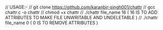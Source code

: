 // USAGE:- 
// git clone https://github.com/karanbir-singh001/chattr
// gcc chattr.c -o chattr
// chmod +x chattr
// ./chattr file_name 16 ( 16 IS TO ADD ATTRIBUTES TO MAKE FILE UNWRITABLE AND UNDELETABLE )
// ./chattr file_name 0  ( 0 IS TO REMOVE ATTRIBUTES )
